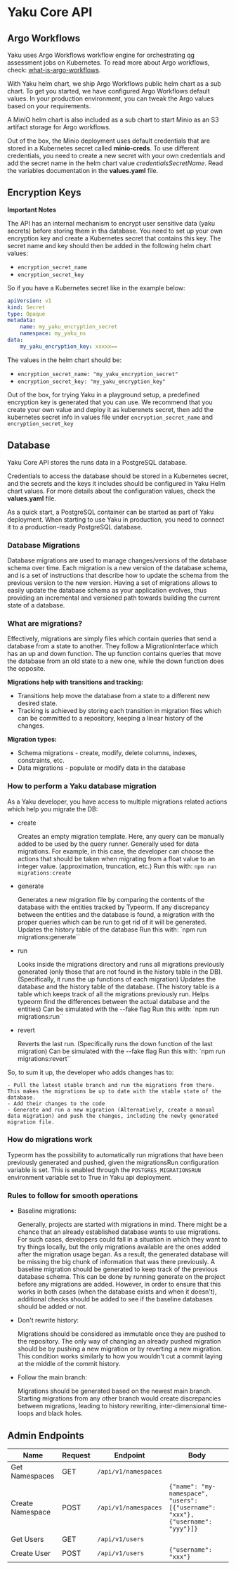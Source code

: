 <!--
SPDX-FileCopyrightText: 2024 grow platform GmbH

SPDX-License-Identifier: MIT
-->

# Yaku Core API

## Argo Workflows

Yaku uses Argo Workflows workflow engine for orchestrating qg assessment jobs on Kubernetes. To read more about Argo workflows, check: [what-is-argo-workflows](https://argoproj.github.io/argo-workflows/#what-is-argo-workflows).

With Yaku helm chart, we ship Argo Workflows public helm chart as a sub chart. To get you started, we have configured Argo Workflows default values. In your production environment, you can tweak the Argo values based on your requirements.

A MinIO helm chart is also included as a sub chart to start Minio as an S3 artifact storage for Argo workflows.

Out of the box, the Minio deployment uses default credentials that are stored in a Kubernetes secret called **minio-creds**. To use different credentials, you need to create a new secret with your own credentials and add the secret name in the helm chart value _credentialsSecretName_. Read the variables documentation in the **values.yaml** file.

## Encryption Keys

**Important Notes**

The API has an internal mechanism to encrypt user sensitive data (yaku secrets) before storing them in tha database. You need to set up your own encryption key and create a Kubernetes secret that contains this key. The secret name and key should then be added in the following helm chart values:

- `encryption_secret_name`
- `encryption_secret_key`

So if you have a Kubernetes secret like in the example below:

```yaml
apiVersion: v1
kind: Secret
type: Opaque
metadata:
    name: my_yaku_encryption_secret
    namespace: my_yaku_ns
data:
    my_yaku_encryption_key: xxxxx==
```

The values in the helm chart should be:

- `encryption_secret_name: "my_yaku_encryption_secret"`
- `encryption_secret_key: "my_yaku_encryption_key"`

Out of the box, for trying Yaku in a playground setup, a predefined encryption key is generated that you can use. We recommend that you create your own value and deploy it as kuberenets secret, then add the kubernetes secret info in values file under `encryption_secret_name` and `encryption_secret_key`

## Database

Yaku Core API stores the runs data in a PostgreSQL database.

Credentials to access the database should be stored in a Kubernetes secret, and the secrets and the keys it includes should be configured in Yaku Helm chart values. For more details about the configuration values, check the **values.yaml** file.

As a quick start, a PostgreSQL container can be started as part of Yaku deployment. When starting to use Yaku in production, you need to connect it to a production-ready PostgreSQL database.

### Database Migrations

Database migrations are used to manage changes/versions of the database schema over time. Each migration is a new version of the database schema, and is a set of instructions that describe how to update the schema from the previous version to the new version. Having a set of migrations allows to easily update the database schema as your application evolves, thus providing an incremental and versioned path towards building the current state of a database.

### What are migrations?

Effectively, migrations are simply files which contain queries that send a database from a state to another. They follow a MigrationInterface which has an up and down function. The up function contains queries that move the database from an old state to a new one, while the down function does the opposite.

**Migrations help with transitions and tracking:**

- Transitions help move the database from a state to a different new desired state.
- Tracking is achieved by storing each transition in migration files which can be committed to a repository, keeping a linear history of the changes.

**Migration types:**

- Schema migrations - create, modify, delete columns, indexes, constraints, etc.
- Data migrations - populate or modify data in the database

### How to perform a Yaku database migration

As a Yaku developer, you have access to multiple migrations related actions which help you migrate the DB:

- create

    Creates an empty migration template. Here, any query can be manually added to be used by the query runner.
    Generally used for data migrations. For example, in this case, the developer can choose the actions that should be taken when migrating from a float value to an integer value. (approximation, truncation, etc.)
    Run this with: `npm run migrations:create`

- generate

    Generates a new migration file by comparing the contents of the database with the entities tracked by Typeorm. If any discrepancy between the entities and the database is found, a migration with the proper queries which can be run to get rid of it will be generated.
    Updates the history table of the database
    Run this with: `npm run migrations:generate``

- run

    Looks inside the migrations directory and runs all migrations previously generated (only those that are not found in the history table in the DB). (Specifically, it runs the up functions of each migration)
    Updates the database and the history table of the database. (The history table is a table which keeps track of all the migrations previously run. Helps typeorm find the differences between the actual database and the entities)
    Can be simulated with the --fake flag
    Run this with: `npm run migrations:run``

- revert

    Reverts the last run. (Specifically runs the down function of the last migration)
    Can be simulated with the --fake flag
    Run this with: `npm run migrations:revert``

So, to sum it up, the developer who adds changes has to:

    - Pull the latest stable branch and run the migrations from there. This makes the migrations be up to date with the stable state of the database.
    - Add their changes to the code
    - Generate and run a new migration (Alternatively, create a manual data migration) and push the changes, including the newly generated migration file.

### How do migrations work

Typeorm has the possibility to automatically run migrations that have been previously generated and pushed, given the migrationsRun configuration variable is set. This is enabled through the `POSTGRES_MIGRATIONSRUN` environment variable set to True in Yaku api deployment.

### Rules to follow for smooth operations

- Baseline migrations:

    Generally, projects are started with migrations in mind.
    There might be a chance that an already established database wants to use migrations. For such cases, developers could fall in a situation in which they want to try things locally, but the only migrations available are the ones added after the migration usage began. As a result, the generated database will be missing the big chunk of information that was there previously.
    A baseline migration should be generated to keep track of the previous database schema. This can be done by running generate on the project before any migrations are added. However, in order to ensure that this works in both cases (when the database exists and when it doesn't), additional checks should be added to see if the baseline databases should be added or not.

- Don't rewrite history:

    Migrations should be considered as immutable once they are pushed to the repository. The only way of changing an already pushed migration should be by pushing a new migration or by reverting a new migration. This condition works similarly to how you wouldn't cut a commit laying at the middle of the commit history.

- Follow the main branch: 

    Migrations should be generated based on the newest main branch. Starting migrations from any other branch would create discrepancies between migrations, leading to history rewriting, inter-dimensional time-loops and black holes.

## Admin Endpoints

| Name             | Request | Endpoint                           | Body                                                                 |
|------------------|---------|------------------------------------|----------------------------------------------------------------------|
| Get Namespaces   | GET     | `/api/v1/namespaces`               |                                                                      |
| Create Namespace | POST    | `/api/v1/namespaces`               | `{"name": "my-namespace", "users": [{"username": "xxx"},{"username": "yyy"}]}` |
| Get Users        | GET     | `/api/v1/users`                    |                                                                      |
| Create User      | POST    | `/api/v1/users`                    | `{"username": "xxx"}`                                                |
